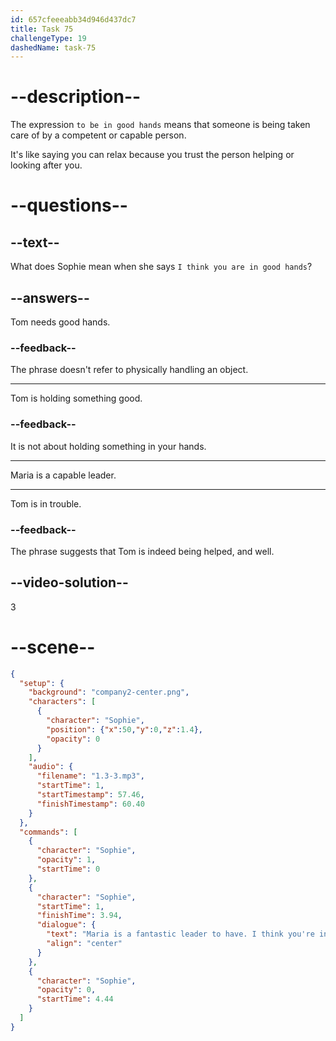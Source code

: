 ```yaml
---
id: 657cfeeeabb34d946d437dc7
title: Task 75
challengeType: 19
dashedName: task-75
---
```


<!-- (audio) Sophie: You're welcome. Maria is a fantastic leader to have. I think you are in good hands. -->

# --description--

The expression `to be in good hands` means that someone is being taken care of by a competent or capable person. 

It's like saying you can relax because you trust the person helping or looking after you.

# --questions--

## --text--

What does Sophie mean when she says `I think you are in good hands`?

## --answers--

Tom needs good hands.

### --feedback--

The phrase doesn't refer to physically handling an object.

---

Tom is holding something good.

### --feedback--

It is not about holding something in your hands.

---

Maria is a capable leader.

---

Tom is in trouble.

### --feedback--

The phrase suggests that Tom is indeed being helped, and well.

## --video-solution--

3

# --scene--

```json
{
  "setup": {
    "background": "company2-center.png",
    "characters": [
      {
        "character": "Sophie",
        "position": {"x":50,"y":0,"z":1.4},
        "opacity": 0
      }
    ],
    "audio": {
      "filename": "1.3-3.mp3",
      "startTime": 1,
      "startTimestamp": 57.46,
      "finishTimestamp": 60.40
    }
  },
  "commands": [
    {
      "character": "Sophie",
      "opacity": 1,
      "startTime": 0
    },
    {
      "character": "Sophie",
      "startTime": 1,
      "finishTime": 3.94,
      "dialogue": {
        "text": "Maria is a fantastic leader to have. I think you're in good hands.",
        "align": "center"
      }
    },
    {
      "character": "Sophie",
      "opacity": 0,
      "startTime": 4.44
    }
  ]
}
```
